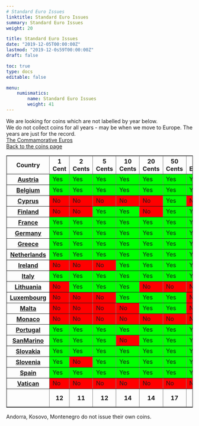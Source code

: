 ```yaml
---
# Standard Euro Issues
linktitle: Standard Euro Issues
summary: Standard Euro Issues
weight: 20

title: Standard Euro Issues
date: "2019-12-05T00:00:00Z"
lastmod: "2019-12-0s59T00:00:00Z"
draft: false

toc: true
type: docs
editable: false

menu:
    numismatics:
        name: Standard Euro Issues
        weight: 41
---
```




We are looking for coins which are not labelled by year below.<BR>
We do not collect coins for all years - may be when we move to Europe. The years are just for the record.
<BR><A HREF=http://www.astro.caltech.edu/~aam/coins/Euro/euro_comm.html>The Commamorative Euros</A><BR>
<A HREF=http://www.astro.caltech.edu/~aam/coins/coins.html>Back to the coins page</A><BR>
<TABLE BORDER=1>
<TR><TH>Country</TH><TH>1 Cent</TH><TH>2 Cents</TH><TH>5 Cents</TH><TH>10 Cents</TH><TH>20 Cents</TH><TH>50 Cents</TH><TH>1 Euro</TH><TH>2 Euros</TH><TH>Tally</TH></TR><TR><TH><A HREF=http://www.eurocoins.co.uk/austria.html>Austria</A></TH>

<TD bgcolor=#00FF00>Yes</TD>

<TD bgcolor=#00FF00>Yes</TD>

<TD bgcolor=#00FF00>Yes</TD>

<TD bgcolor=#00FF00>Yes</TD>

<TD bgcolor=#00FF00>Yes</TD>

<TD bgcolor=#00FF00>Yes</TD>

<TD bgcolor=#00FF00>Yes</TD>

<TD bgcolor=#00FF00>Yes</TD>

<TH>8 (8)</TH>
</TR>

<TR><TH><A HREF=http://www.eurocoins.co.uk/belgium.html>Belgium</A></TH>

<TD bgcolor=#00FF00>Yes</TD>

<TD bgcolor=#00FF00>Yes</TD>

<TD bgcolor=#00FF00>Yes</TD>

<TD bgcolor=#00FF00>Yes</TD>

<TD bgcolor=#00FF00>Yes</TD>

<TD bgcolor=#00FF00>Yes</TD>

<TD bgcolor=#00FF00>Yes</TD>

<TD bgcolor=#00FF00>Yes</TD>

<TH>8 (8)</TH>
</TR>

<TR><TH><A HREF=http://www.eurocoins.co.uk/cyprus.html>Cyprus</A></TH>

<TD bgcolor=#FF0000>No</TD>

<TD bgcolor=#FF0000>No</TD>

<TD bgcolor=#FF0000>No</TD>

<TD bgcolor=#FF0000>No</TD>

<TD bgcolor=#FF0000>No</TD>

<TD bgcolor=#00FF00>Yes</TD>

<TD bgcolor=#FF0000>No</TD>

<TD bgcolor=#00FF00>Yes</TD>

<TH>2 (8)</TH>
</TR>

<TR><TH><A HREF=http://www.eurocoins.co.uk/finland.html>Finland</A></TH>

<TD bgcolor=#FF0000>No</TD>

<TD bgcolor=#FF0000>No</TD>

<TD bgcolor=#00FF00>Yes</TD>

<TD bgcolor=#00FF00>Yes</TD>

<TD bgcolor=#FF0000>No</TD>

<TD bgcolor=#00FF00>Yes</TD>

<TD bgcolor=#00FF00>Yes</TD>

<TD bgcolor=#00FF00>Yes</TD>

<TH>5 (8)</TH>
</TR>

<TR><TH><A HREF=http://www.eurocoins.co.uk/france.html>France</A></TH>

<TD bgcolor=#00FF00>Yes</TD>

<TD bgcolor=#00FF00>Yes</TD>

<TD bgcolor=#00FF00>Yes</TD>

<TD bgcolor=#00FF00>Yes</TD>

<TD bgcolor=#00FF00>Yes</TD>

<TD bgcolor=#00FF00>Yes</TD>

<TD bgcolor=#00FF00>Yes</TD>

<TD bgcolor=#00FF00>Yes</TD>

<TH>8 (8)</TH>
</TR>

<TR><TH><A HREF=http://www.eurocoins.co.uk/german.html>Germany</A></TH>

<TD bgcolor=#00FF00>Yes</TD>

<TD bgcolor=#00FF00>Yes</TD>

<TD bgcolor=#00FF00>Yes</TD>

<TD bgcolor=#00FF00>Yes</TD>

<TD bgcolor=#00FF00>Yes</TD>

<TD bgcolor=#00FF00>Yes</TD>

<TD bgcolor=#00FF00>Yes</TD>

<TD bgcolor=#00FF00>Yes</TD>

<TH>8 (8)</TH>
</TR>

<TR><TH><A HREF=http://www.eurocoins.co.uk/greece.html>Greece</A></TH>

<TD bgcolor=#00FF00>Yes</TD>

<TD bgcolor=#00FF00>Yes</TD>

<TD bgcolor=#00FF00>Yes</TD>

<TD bgcolor=#00FF00>Yes</TD>

<TD bgcolor=#00FF00>Yes</TD>

<TD bgcolor=#00FF00>Yes</TD>

<TD bgcolor=#00FF00>Yes</TD>

<TD bgcolor=#00FF00>Yes</TD>

<TH>8 (8)</TH>
</TR>

<TR><TH><A HREF=http://www.eurocoins.co.uk/holland.html>Netherlands</A></TH>

<TD bgcolor=#00FF00>Yes</TD>

<TD bgcolor=#00FF00>Yes</TD>

<TD bgcolor=#00FF00>Yes</TD>

<TD bgcolor=#00FF00>Yes</TD>

<TD bgcolor=#00FF00>Yes</TD>

<TD bgcolor=#00FF00>Yes</TD>

<TD bgcolor=#00FF00>Yes</TD>

<TD bgcolor=#00FF00>Yes</TD>

<TH>8 (8)</TH>
</TR>

<TR><TH><A HREF=http://www.eurocoins.co.uk/ireland.html>Ireland</A></TH>

<TD bgcolor=#FF0000>No</TD>

<TD bgcolor=#FF0000>No</TD>

<TD bgcolor=#FF0000>No</TD>

<TD bgcolor=#00FF00>Yes</TD>

<TD bgcolor=#00FF00>Yes</TD>

<TD bgcolor=#00FF00>Yes</TD>

<TD bgcolor=#00FF00>Yes</TD>

<TD bgcolor=#00FF00>Yes</TD>

<TH>5 (8)</TH>
</TR>

<TR><TH><A HREF=http://www.eurocoins.co.uk/italy.html>Italy</A></TH>

<TD bgcolor=#00FF00>Yes</TD>

<TD bgcolor=#00FF00>Yes</TD>

<TD bgcolor=#00FF00>Yes</TD>

<TD bgcolor=#00FF00>Yes</TD>

<TD bgcolor=#00FF00>Yes</TD>

<TD bgcolor=#00FF00>Yes</TD>

<TD bgcolor=#00FF00>Yes</TD>

<TD bgcolor=#00FF00>Yes</TD>

<TH>8 (8)</TH>
</TR>

<TR><TH><A HREF=http://www.eurocoins.co.uk/luxembourg.html>Lithuania</A></TH>

<TD bgcolor=#FF0000>No</TD>

<TD bgcolor=#00FF00>Yes</TD>

<TD bgcolor=#00FF00>Yes</TD>

<TD bgcolor=#00FF00>Yes</TD>

<TD bgcolor=#FF0000>No</TD>

<TD bgcolor=#FF0000>No</TD>

<TD bgcolor=#FF0000>No</TD>

<TD bgcolor=#FF0000>No</TD>

<TH>3 (8)</TH>
</TR>

<TR><TH><A HREF=http://www.eurocoins.co.uk/luxembourg.html>Luxembourg</A></TH>

<TD bgcolor=#FF0000>No</TD>

<TD bgcolor=#FF0000>No</TD>

<TD bgcolor=#FF0000>No</TD>

<TD bgcolor=#00FF00>Yes</TD>

<TD bgcolor=#00FF00>Yes</TD>

<TD bgcolor=#00FF00>Yes</TD>

<TD bgcolor=#FF0000>No</TD>

<TD bgcolor=#00FF00>Yes</TD>

<TH>4 (8)</TH>
</TR>

<TR><TH><A HREF=http://www.eurocoins.co.uk/malta.html>Malta</A></TH>

<TD bgcolor=#FF0000>No</TD>

<TD bgcolor=#FF0000>No</TD>

<TD bgcolor=#FF0000>No</TD>

<TD bgcolor=#FF0000>No</TD>

<TD bgcolor=#00FF00>Yes</TD>

<TD bgcolor=#00FF00>Yes</TD>

<TD bgcolor=#FF0000>No</TD>

<TD bgcolor=#FF0000>No</TD>

<TH>2 (8)</TH>
</TR>

<TR><TH><A HREF=http://www.eurocoins.co.uk/monaco.html>Monaco</A></TH>

<TD bgcolor=#FF0000>No</TD>

<TD bgcolor=#FF0000>No</TD>

<TD bgcolor=#FF0000>No</TD>

<TD bgcolor=#FF0000>No</TD>

<TD bgcolor=#FF0000>No</TD>

<TD bgcolor=#FF0000>No</TD>

<TD bgcolor=#FF0000>No</TD>

<TD bgcolor=#FF0000>No</TD>

<TH>0 (8)</TH>
</TR>

<TR><TH><A HREF=http://www.eurocoins.co.uk/portugal.html>Portugal</A></TH>

<TD bgcolor=#00FF00>Yes</TD>

<TD bgcolor=#00FF00>Yes</TD>

<TD bgcolor=#00FF00>Yes</TD>

<TD bgcolor=#00FF00>Yes</TD>

<TD bgcolor=#00FF00>Yes</TD>

<TD bgcolor=#00FF00>Yes</TD>

<TD bgcolor=#00FF00>Yes</TD>

<TD bgcolor=#00FF00>Yes</TD>

<TH>8 (8)</TH>
</TR>

<TR><TH><A HREF=http://www.eurocoins.co.uk/sanmarino.html>SanMarino</A></TH>

<TD bgcolor=#00FF00>Yes</TD>

<TD bgcolor=#00FF00>Yes</TD>

<TD bgcolor=#00FF00>Yes</TD>

<TD bgcolor=#FF0000>No</TD>

<TD bgcolor=#00FF00>Yes</TD>

<TD bgcolor=#00FF00>Yes</TD>

<TD bgcolor=#00FF00>Yes</TD>

<TD bgcolor=#FF0000>No</TD>

<TH>6 (8)</TH>
</TR>

<TR><TH><A HREF=http://www.eurocoins.co.uk/slovakia.html>Slovakia</A></TH>

<TD bgcolor=#00FF00>Yes</TD>

<TD bgcolor=#00FF00>Yes</TD>

<TD bgcolor=#00FF00>Yes</TD>

<TD bgcolor=#00FF00>Yes</TD>

<TD bgcolor=#00FF00>Yes</TD>

<TD bgcolor=#00FF00>Yes</TD>

<TD bgcolor=#00FF00>Yes</TD>

<TD bgcolor=#00FF00>Yes</TD>

<TH>8 (8)</TH>
</TR>

<TR><TH><A HREF=http://www.eurocoins.co.uk/slovenia.html>Slovenia</A></TH>

<TD bgcolor=#00FF00>Yes</TD>

<TD bgcolor=#FF0000>No</TD>

<TD bgcolor=#00FF00>Yes</TD>

<TD bgcolor=#00FF00>Yes</TD>

<TD bgcolor=#00FF00>Yes</TD>

<TD bgcolor=#00FF00>Yes</TD>

<TD bgcolor=#00FF00>Yes</TD>

<TD bgcolor=#00FF00>Yes</TD>

<TH>5 (8)</TH>
</TR>

<TR><TH><A HREF=http://www.eurocoins.co.uk/spain.html>Spain</A></TH>

<TD bgcolor=#00FF00>Yes</TD>

<TD bgcolor=#00FF00>Yes</TD>

<TD bgcolor=#00FF00>Yes</TD>

<TD bgcolor=#00FF00>Yes</TD>

<TD bgcolor=#00FF00>Yes</TD>

<TD bgcolor=#00FF00>Yes</TD>

<TD bgcolor=#00FF00>Yes</TD>

<TD bgcolor=#00FF00>Yes</TD>

<TH>8 (8)</TH>
</TR>

<TR><TH><A HREF=http://www.eurocoins.co.uk/vatican.html>Vatican</A></TH>

<TD bgcolor=#FF0000>No</TD>

<TD bgcolor=#FF0000>No</TD>

<TD bgcolor=#FF0000>No</TD>

<TD bgcolor=#FF0000>No</TD>

<TD bgcolor=#FF0000>No</TD>

<TD bgcolor=#FF0000>No</TD>

<TD bgcolor=#FF0000>No</TD>

<TD bgcolor=#FF0000>No</TD>

<TH>0 (8)</TH>
</TR>

<TR><TD></TD><TH>12</TH>
<TH>11</TH>
<TH>12</TH>
<TH>14</TH>
<TH>14</TH>
<TH>17</TH>
<TH>14</TH>
<TH>15</TH>
<TH>114 (160)</TH></TR>
</TABLE>
Andorra, Kosovo, Montenegro do not issue their own coins.<BR><P>
